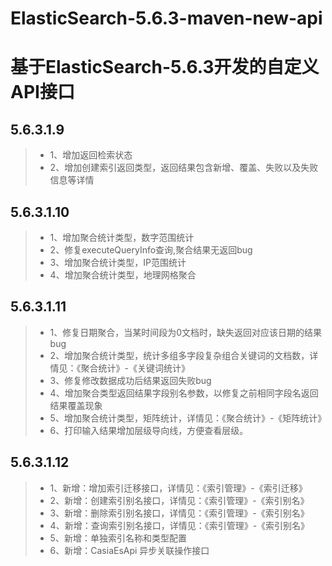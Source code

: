 ElasticSearch-5.6.3-maven-new-api
=====
基于ElasticSearch-5.6.3开发的自定义API接口
=====


5.6.3.1.9
-----
> * 1、增加返回检索状态
> * 2、增加创建索引返回类型，返回结果包含新增、覆盖、失败以及失败信息等详情

5.6.3.1.10
------
> * 1、增加聚合统计类型，数字范围统计
> * 2、修复executeQueryInfo查询,聚合结果无返回bug
> * 3、增加聚合统计类型，IP范围统计
> * 4、增加聚合统计类型，地理网格聚合


5.6.3.1.11 
------
> * 1、修复日期聚合，当某时间段为0文档时，缺失返回对应该日期的结果bug
> * 2、增加聚合统计类型，统计多组多字段复杂组合关键词的文档数，详情见：《聚合统计》-《关键词统计》
> * 3、修复修改数据成功后结果返回失败bug
> * 4、增加聚合类型返回结果字段别名参数，以修复之前相同字段名返回结果覆盖现象
> * 5、增加聚合统计类型，矩阵统计，详情见：《聚合统计》-《矩阵统计》
> * 6、打印输入结果增加层级导向线，方便查看层级。


5.6.3.1.12 
------
> * 1、新增：增加索引迁移接口，详情见：《索引管理》-《索引迁移》
> * 2、新增：创建索引别名接口，详情见：《索引管理》-《索引别名》
> * 3、新增：删除索引别名接口，详情见：《索引管理》-《索引别名》
> * 4、新增：查询索引别名接口，详情见：《索引管理》-《索引别名》
> * 5、新增：单独索引名称和类型配置
> * 6、新增：CasiaEsApi 异步关联操作接口